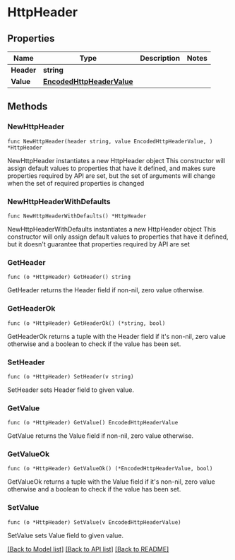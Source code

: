 # HttpHeader

## Properties

Name | Type | Description | Notes
------------ | ------------- | ------------- | -------------
**Header** | **string** |  | 
**Value** | [**EncodedHttpHeaderValue**](EncodedHttpHeaderValue.md) |  | 

## Methods

### NewHttpHeader

`func NewHttpHeader(header string, value EncodedHttpHeaderValue, ) *HttpHeader`

NewHttpHeader instantiates a new HttpHeader object
This constructor will assign default values to properties that have it defined,
and makes sure properties required by API are set, but the set of arguments
will change when the set of required properties is changed

### NewHttpHeaderWithDefaults

`func NewHttpHeaderWithDefaults() *HttpHeader`

NewHttpHeaderWithDefaults instantiates a new HttpHeader object
This constructor will only assign default values to properties that have it defined,
but it doesn't guarantee that properties required by API are set

### GetHeader

`func (o *HttpHeader) GetHeader() string`

GetHeader returns the Header field if non-nil, zero value otherwise.

### GetHeaderOk

`func (o *HttpHeader) GetHeaderOk() (*string, bool)`

GetHeaderOk returns a tuple with the Header field if it's non-nil, zero value otherwise
and a boolean to check if the value has been set.

### SetHeader

`func (o *HttpHeader) SetHeader(v string)`

SetHeader sets Header field to given value.


### GetValue

`func (o *HttpHeader) GetValue() EncodedHttpHeaderValue`

GetValue returns the Value field if non-nil, zero value otherwise.

### GetValueOk

`func (o *HttpHeader) GetValueOk() (*EncodedHttpHeaderValue, bool)`

GetValueOk returns a tuple with the Value field if it's non-nil, zero value otherwise
and a boolean to check if the value has been set.

### SetValue

`func (o *HttpHeader) SetValue(v EncodedHttpHeaderValue)`

SetValue sets Value field to given value.



[[Back to Model list]](../README.md#documentation-for-models) [[Back to API list]](../README.md#documentation-for-api-endpoints) [[Back to README]](../README.md)


